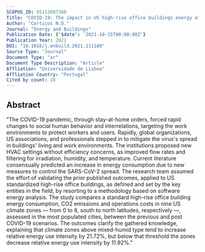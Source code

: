```yaml
---
SCOPUS_ID: 85113087360
Title: "COVID-19: The impact in US high-rise office buildings energy efficiency"
Author: "Cortiços N.D."
Journal: "Energy and Buildings"
Publication Date: {'$date': '2021-10-15T00:00:00Z'}
Publication Year: 2021
DOI: "10.1016/j.enbuild.2021.111180"
Source Type: "Journal"
Document Type: "ar"
Document Type Description: "Article"
Affliation: "Universidade de Lisboa"
Affliation Country: "Portugal"
Cited by count: 28
---
```


## Abstract
"The COVID-19 pandemic, through stay-at-home orders, forced rapid changes to social human behavior and interrelations, targeting the work environments to protect workers and users. Rapidly, global organizations, US associations, and professionals stepped in to mitigate the virus's spread in buildings' living and work environments. The institutions proposed new HVAC settings without efficiency concerns, as improved flow rates and filtering for irradiation, humidity, and temperature. Current literature consensually predicted an increase in energy consumption due to new measures to control the SARS-CoV-2 spread. The research team assumed the effort of validating the prior published outcomes, applied to US standardized high-rise office buildings, as defined and set by the key entities in the field, by resorting to a methodology based on software energy analysis. The study compares a standard high-rise office building energy consumption, CO2 emissions and operations costs in nine US climate zones — from 0 to 8, south to north latitudes, respectively —, assessed in the most populated cities, between the previous and post COVID-19 scenarios. The outcomes clarify the gathered knowledge, explaining that climate zones above mixed-humid type tend to increase relative energy use intensity by 21.72%, but below that threshold the zones decrease relative energy use intensity by 11.92%."
